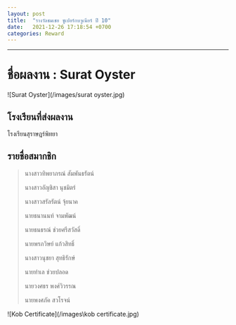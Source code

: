 ```yaml
---
layout: post
title:  "รางวัลชมเชย ซูเปอร์กบจูเนียร์ ปี 10"
date:   2021-12-26 17:18:54 +0700
categories: Reward
---
```


---


# **ชื่อผลงาน :** Surat Oyster

![Surat Oyster](/images/surat oyster.jpg)

## โรงเรียนที่ส่งผลงาน 

โรงเรียนสุราษฎร์พิทยา

## รายชื่อสมากชิก

> นางสาวทิพยาภรณ์ สัมพันธรัตน์
>
> นางสาวอัญชิสา นุชมิตร์
>
> นางสาวสรัลรัตน์ จุ้ยนาค
>
> นายธนานนท์ จามพัฒน์
>
> นายธนธรณ์ ช่วยศรีสวัสดิ์
>
> นายพรภวิษย์ แก้วสิทธิ์
>
> นางสาวนุชยา สุทธิรักษ์
>
> นายทำเล ช่วยปลอด
>
> นายวงศธร พงศ์วิวรรณ
>
> นายพงศภัค สวโรจน์

![Kob Certificate](/images\kob certificate.jpg)

[jekyll-docs]: https://jekyllrb.com/docs/home
[jekyll-gh]:   https://github.com/jekyll/jekyll
[jekyll-talk]: https://talk.jekyllrb.com/

